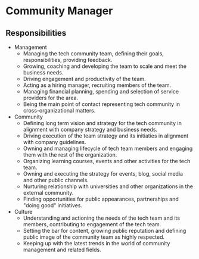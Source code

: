 # Community Manager

## Responsibilities

- Management
  - Managing the tech community team, defining their goals, responsibilities, providing feedback.
  - Growing, coaching and developing the team to scale and meet the business needs.
  - Driving engagement and productivity of the team.
  - Acting as a hiring manager, recruiting members of the team.
  - Managing financial planning, spending and selection of service providers for the area.
  - Being the main point of contact representing tech community in cross-organizational matters.
- Community
  - Defining long term vision and strategy for the tech community in alignment with company strategy and business needs.
  - Driving execution of the team strategy and its initiaties in alignment with company guidelines.
  - Owning and managing lifecycle of tech team members and engaging them with the rest of the organization.
  - Organizing learning courses, events and other activities for the tech team.
  - Owning and executing the strategy for events, blog, social media and other public channels.
  - Nurturing relationship with universities and other organizations in the external community.
  - Finding opportunities for public appearances, partnerships and "doing good" initiatives.
- Culture
  - Understanding and actioning the needs of the tech team and its members, contributing to engagement of the tech team.
  - Setting the bar for content, growing public reputation and defining public image of the community team as highly respected.
  - Keeping up with the latest trends in the world of community management and related fields.
